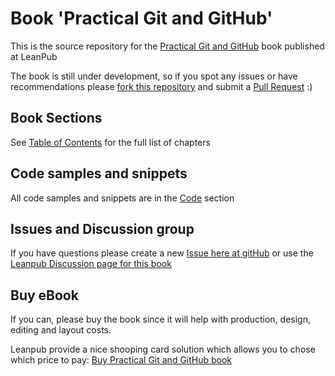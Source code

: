 Book 'Practical Git and GitHub'
=============================

This is the source repository for the [Practical Git and GitHub](https://leanpub.com/Practical_Git) book published at LeanPub

The book is still under development, so if you spot any issues or have recommendations please [fork this repository](https://github.com/DinisCruz/Book_Practical_Git/fork) and submit a [Pull Request](https://github.com/DinisCruz/Book_Practical_Git/pulls) :)

## Book Sections

See [Table of Contents](/Table_of_Contents.md) for the full list of chapters

## Code samples and snippets

All code samples and snippets are in the [Code](code) section

## Issues and Discussion group

If you have questions please create a new [Issue here at gitHub](https://github.com/DinisCruz/Book_Practical_Git/issues) or use the [Leanpub Discussion page for this book](https://leanpub.com/Practical_Git/feedback)

## Buy eBook 

If you can, please buy the book since it will help with production, design, editing and layout costs.

Leanpub provide a nice shooping card solution which allows you to chose which price to pay: [Buy Practical Git and GitHub book](https://leanpub.com/Practical_Git/packages/book/purchases/new)


